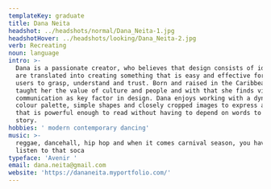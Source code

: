 ```yaml
---
templateKey: graduate
title: Dana Neita
headshot: ../headshots/normal/Dana_Neita-1.jpg
headshotHover: ../headshots/looking/Dana_Neita-2.jpg
verb: Recreating
noun: language
intro: >-
  Dana is a passionate creator, who believes that design consists of ideas that
  are translated into creating something that is easy and effective for all
  users to grasp, understand and trust. Born and raised in the Caribbean, it has
  taught her the value of culture and people and with that she finds visual
  communication as key factor in design. Dana enjoys working with a dynamic
  colour palette, simple shapes and closely cropped images to express a language
  that is powerful enough to read without having to depend on words to tell a
  story.
hobbies: ' modern contemporary dancing'
music: >-
  reggae, dancehall, hip hop and when it comes carnival season, you have to
  listen to that soca
typeface: 'Avenir '
email: dana.neita@gmail.com
website: 'https://dananeita.myportfolio.com/'
---
```


